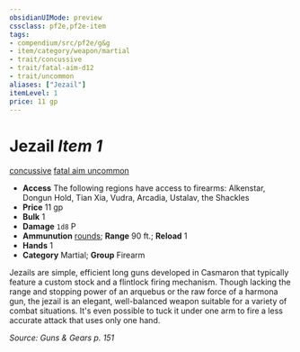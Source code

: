 ```yaml
---
obsidianUIMode: preview
cssclass: pf2e,pf2e-item
tags:
- compendium/src/pf2e/g&g
- item/category/weapon/martial
- trait/concussive
- trait/fatal-aim-d12
- trait/uncommon
aliases: ["Jezail"]
itemLevel: 1
price: 11 gp
---
```

# Jezail *Item 1*  
[concussive](../../../rules/traits/concussive-g-g.md)  [fatal aim <d12>](../../../rules/traits/fatal.md)  [uncommon](../../../rules/traits/uncommon.md)  

- **Access** The following regions have access to firearms: Alkenstar, Dongun Hold, Tian Xia, Vudra, Arcadia, Ustalav, the Shackles
- **Price** 11 gp
- **Bulk** 1
- **Damage** `1d8` P
- **Ammunution** [rounds](round-10-g-g.md); **Range** 90 ft.; **Reload** 1
- **Hands** 1
- **Category** Martial; **Group** Firearm 

Jezails are simple, efficient long guns developed in Casmaron that typically feature a custom stock and a flintlock firing mechanism. Though lacking the range and stopping power of an arquebus or the raw force of a harmona gun, the jezail is an elegant, well-balanced weapon suitable for a variety of combat situations. It's even possible to tuck it under one arm to fire a less accurate attack that uses only one hand.

*Source: Guns & Gears p. 151*